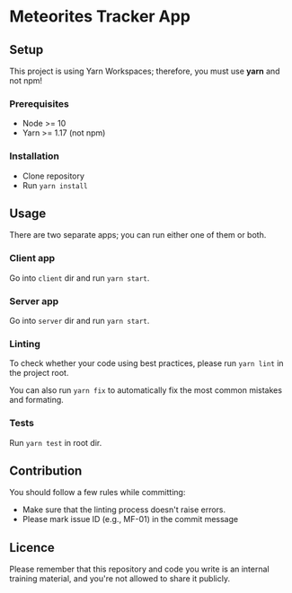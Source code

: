 
# Meteorites Tracker App

## Setup

This project is using Yarn Workspaces; therefore, you must use **yarn** and not npm!

### Prerequisites

- Node >= 10
- Yarn >= 1.17 (not npm)

### Installation

- Clone repository
- Run `yarn install`

## Usage

There are two separate apps; you can run either one of them or both.

### Client app

Go into `client` dir and run `yarn start`.

### Server app

Go into `server` dir and run `yarn start`.

### Linting

To check whether your code using best practices, please run `yarn lint` in the project root.

You can also run `yarn fix` to automatically fix the most common mistakes and formating.

### Tests

Run `yarn test` in root dir.

## Contribution

You should follow a few rules while committing:

- Make sure that the linting process doesn't raise errors.
- Please mark issue ID (e.g., MF-01) in the commit message

## Licence

Please remember that this repository and code you write is an internal training material, and you're not allowed to share it publicly.
